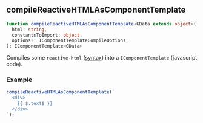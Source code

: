 ## compileReactiveHTMLAsComponentTemplate

```ts
function compileReactiveHTMLAsComponentTemplate<GData extends object>(
  html: string,
  constantsToImport: object,
  options?: IComponentTemplateCompileOptions,
): IComponentTemplate<GData>
```

Compiles some `reactive-html` ([syntax](../../../syntax.md)) into a `IComponentTemplate` (javascript code).

### Example

```ts
compileReactiveHTMLAsComponentTemplate(`
  <div>
    {{ $.text$ }}
  </div>
`);
```
